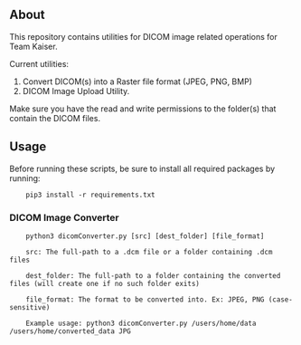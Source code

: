 ## About
This repository contains utilities for DICOM image related operations for Team Kaiser.

Current utilities:
1. Convert DICOM(s) into a Raster file format (JPEG, PNG, BMP)
2. DICOM Image Upload Utility.

Make sure you have the read and write permissions to the folder(s) that contain the DICOM files.

## Usage

Before running these scripts, be sure to install all required packages by running:
```
    pip3 install -r requirements.txt
```

### DICOM Image Converter

```
    python3 dicomConverter.py [src] [dest_folder] [file_format]

    src: The full-path to a .dcm file or a folder containing .dcm files

    dest_folder: The full-path to a folder containing the converted files (will create one if no such folder exits)

    file_format: The format to be converted into. Ex: JPEG, PNG (case-sensitive)

    Example usage: python3 dicomConverter.py /users/home/data /users/home/converted_data JPG
```

